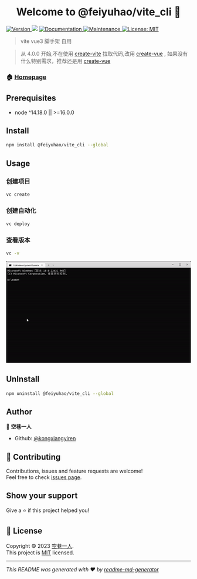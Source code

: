 <h1 align="center">Welcome to @feiyuhao/vite_cli 👋</h1>
<p>
  <a href="https://www.npmjs.com/package/@feiyuhao/vite_cli" target="_blank">
    <img alt="Version" src="https://img.shields.io/npm/v/@feiyuhao/vite_cli.svg">
  </a>
  <img src="https://img.shields.io/badge/node-%5E14.18.0%20%7C%7C%20%3E%3D16.0.0-blue.svg" />
  <a href="https://github.com/kongxiangyiren/vite_cli#readme" target="_blank">
    <img alt="Documentation" src="https://img.shields.io/badge/documentation-yes-brightgreen.svg" />
  </a>
  <a href="https://github.com/kongxiangyiren/vite_cli/graphs/commit-activity" target="_blank">
    <img alt="Maintenance" src="https://img.shields.io/badge/Maintained%3F-yes-green.svg" />
  </a>
  <a href="https://github.com/kongxiangyiren/vite_cli/blob/master/LICENSE" target="_blank">
    <img alt="License: MIT" src="https://img.shields.io/github/license/kongxiangyiren/vite_cli" />
  </a>
</p>

> vite vue3 脚手架 自用

> 从 4.0.0 开始,不在使用 [create-vite](https://www.npmjs.com/package/create-vite) 拉取代码,改用 [create-vue](https://www.npmjs.com/package/create-vue) , 如果没有什么特别需求，推荐还是用 [create-vue](https://www.npmjs.com/package/create-vue)

### 🏠 [Homepage](https://github.com/kongxiangyiren/vite_cli#readme)

## Prerequisites

- node ^14.18.0 || >=16.0.0

## Install

```sh
npm install @feiyuhao/vite_cli --global
```

## Usage

### 创建项目

```sh
vc create
```

### 创建自动化

```sh
vc deploy
```

### 查看版本

```sh
vc -v
```

![](create.gif)

## UnInstall

```sh
npm uninstall @feiyuhao/vite_cli --global
```

## Author

👤 **空巷一人**

- Github: [@kongxiangyiren](https://github.com/kongxiangyiren)

## 🤝 Contributing

Contributions, issues and feature requests are welcome!<br />Feel free to check [issues page](https://github.com/kongxiangyiren/vite_cli/issues).

## Show your support

Give a ⭐️ if this project helped you!

## 📝 License

Copyright © 2023 [空巷一人](https://github.com/kongxiangyiren).<br />
This project is [MIT](https://github.com/kongxiangyiren/vite_cli/blob/master/LICENSE) licensed.

---

_This README was generated with ❤️ by [readme-md-generator](https://github.com/kefranabg/readme-md-generator)_
